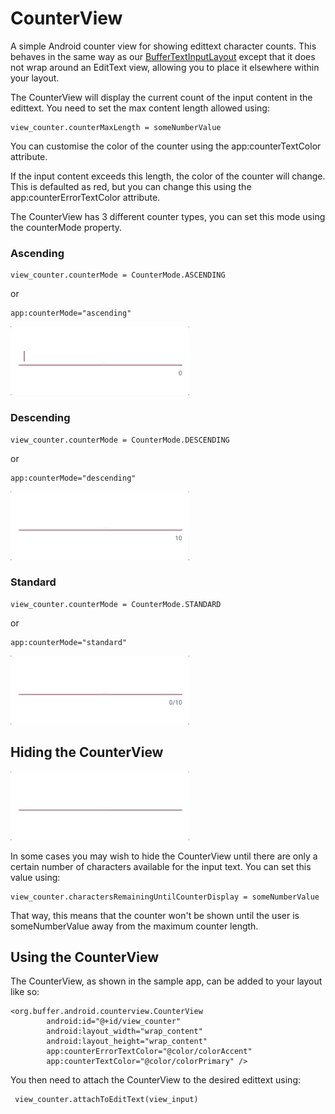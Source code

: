 # CounterView
A simple Android counter view for showing edittext character counts. This behaves in the same way as our
[BufferTextInputLayout](https://github.com/bufferapp/BufferTextInputLayout) except that it does not wrap
around an EditText view, allowing you to place it elsewhere within your layout.

The CounterView will display the current count of the input content in the edittext. You need to set the max content length allowed using:

    view_counter.counterMaxLength = someNumberValue

You can customise the color of the counter using the app:counterTextColor attribute.

If the input content exceeds this length, the color of the counter will change. This is defaulted as red, but you can change this using the
app:counterErrorTextColor attribute.

The CounterView has 3 different counter types, you can set this mode using the counterMode property.

### Ascending

    view_counter.counterMode = CounterMode.ASCENDING

or 

    app:counterMode="ascending"

![Ascending counter](art/ascending.gif)

### Descending

    view_counter.counterMode = CounterMode.DESCENDING

or

    app:counterMode="descending"

![Descending counter](art/descending.gif)

### Standard

    view_counter.counterMode = CounterMode.STANDARD
    
or

    app:counterMode="standard"

![Counter](art/counter.gif)

## Hiding the CounterView

![Hiding the counter](art/display.gif)

In some cases you may wish to hide the CounterView until there are only a certain
number of characters available for the input text. You can set this value using:

    view_counter.charactersRemainingUntilCounterDisplay = someNumberValue

That way, this means that the counter won't be shown until the user is someNumberValue away from the maximum counter length.

## Using the CounterView

The CounterView, as shown in the sample app, can be added to your layout like so:

    <org.buffer.android.counterview.CounterView
            android:id="@+id/view_counter"
            android:layout_width="wrap_content"
            android:layout_height="wrap_content"
            app:counterErrorTextColor="@color/colorAccent"
            app:counterTextColor="@color/colorPrimary" />
            
 You then need to attach the CounterView to the desired edittext using:
 
     view_counter.attachToEditText(view_input)
